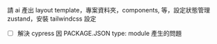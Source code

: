 請 ai 產出 layout template，專案資料夾，components, 等，設定狀態管理 zustand，安裝 tailwindcss 設定

- [ ] 解決 cypress 因 PACKAGE.JSON type: module 產生的問題
